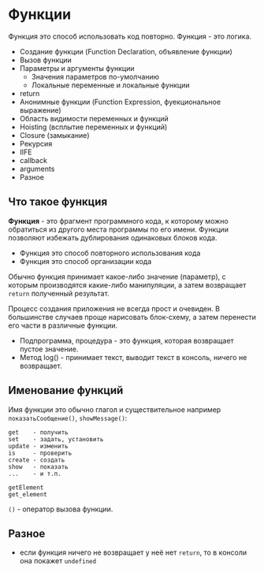 # Функции
Функция это споcоб использовать код повторно. Функция - это логика.

- Создание функции (Function Declaration, объявление функции)
- Вызов функции
- Параметры и аргументы функции
    - Значения параметров по-умолчанию
    - Локальные переменные и локальные функции
- return
- Анонимные функции (Function Expression, фуекциональное выражение)
- Область видимости переменных и функций
- Hoisting (всплытие переменных и функций)
- Closure (замыкание)
- Рекурсия
- IIFE
- callback
- arguments
- Разное

## Что такое функция
**Функция** - это фрагмент программного кода, к которому можно обратиться из другого места программы по его имени. Функции позволяют избежать дублирования одинаковых блоков кода.

- Функция это способ повторного использования кода
- Функция это способ организации кода

Обычно функция принимает какое-либо значение (параметр), с которым производятся какие-либо манипуляции, а затем возвращает `return` полученный результат.

Процесс создания приложения не всегда прост и очевиден. В большинстве случаев проще нарисовать блок-схему, а затем перенести его части в различные функции.

- Подпрограмма, процедура - это функция, которая возвращает пустое значение.
- Метод log() - принимает текст, выводит текст в консоль, ничего не возвращает.

## Именование функций
Имя функции это обычно глагол и существительное например `показатьСообщение()`, `showMessage()`:

    get    - получить
    set    - задать, установить
    update - изменить
    is     - проверить
    create - создать
    show   - показать
    ...    - и т.п.

    getElement
    get_element

`()` - оператор вызова функции.

## Разное
- если функция ничего не возвращает у неё нет `return`, то в консоли она покажет `undefined`
